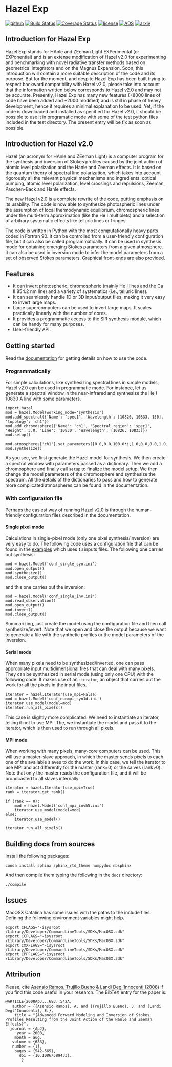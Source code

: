 # Hazel Exp 


[![github](https://img.shields.io/badge/GitHub-aasensio%2Fhazel2-blue.svg?style=flat)](https://github.com/aasensio/hazel2)
[![Build Status](https://travis-ci.org/aasensio/hazel2.svg?branch=master)](https://travis-ci.org/aasensio/hazel2)
[![Coverage Status](https://coveralls.io/repos/github/aasensio/hazel2/badge.svg?branch=master)](https://coveralls.io/github/aasensio/hazel2?branch=master)
[![license](http://img.shields.io/badge/license-MIT-blue.svg?style=flat)](https://github.com/aasensio/hazel2/blob/master/LICENSE)
[![ADS](https://img.shields.io/badge/ADS-2008ApJ...683..542A-red.svg)](http://adsabs.harvard.edu/abs/2008ApJ...683..542A)
[![arxiv](http://img.shields.io/badge/arXiv-0804.2695-orange.svg?style=flat)](https://arxiv.org/abs/0804.2695)

## Introduction for Hazel Exp

Hazel Exp stands for HAnle and ZEeman Light EXPerimental (or EXPonential) 
and is an extense modification of Hazel v2.0 for experimenting and benchmarking 
with novel radiative transfer methods based on geometrical integrators and on the Magnus 
Expansion. Soon, this introduction will contain a more suitable description of the code 
and its purpose. But for the moment, and despite Hazel Exp has been built trying to respect
backward compatibility with Hazel v2.0, please take into account that the information
written below corresponds to Hazel v2.0 and may not be accurate. Presently, Hazel Exp has many new features
(+8000 lines of code have been added and +2000 modified) and is still in phase of heavy development, hence
it requires a minimal explanation to be used. Yet, if the code is downloaded and installed as specified for Hazel v2.0, it should 
be possible to use it in programatic mode with some of the test python files included in the test directory.
The present entry will be fix as soon as possible.

## Introduction for Hazel v2.0
Hazel (an acronym for HAnle and ZEeman Light) is a computer program for the 
synthesis and inversion of Stokes profiles caused by the joint action of atomic 
level polarization and the Hanle and Zeeman effects. It is based on the quantum 
theory of spectral line polarization, which takes into account rigorously all the 
relevant physical mechanisms and ingredients: optical pumping, atomic level 
polarization, level crossings and repulsions, Zeeman, Paschen-Back and Hanle effects. 

The new Hazel v2.0 is a complete rewrite of the code, putting emphasis on its
usability. The code is now able to synthesize photospheric lines under the 
assumption of local thermodynamic equilibrium, chromospheric lines under
the multi-term approximation (like the He I multiplets) and a selection of
arbitrary systematic effects like telluric lines or fringes.

The code is written in Python with the most computationally heavy parts coded in Fortran 90. 
It can be controlled from a user-friendly configuration file, but it can also
be called programmatically. It can be used in synthesis mode for obtaining emerging
Stokes parameters from a given atmosphere. It can also be used in inversion mode
to infer the model parameters from a set of observed Stokes parameters.
Graphical front-ends are also provided.

## Features

- It can invert photospheric, chromospheric (mainly He I lines and the Ca II 854.2 nm line) and a variety of systematics (i.e., telluric lines).
- It can seamlessly handle 1D or 3D input/output files, making it very easy to invert large maps.
- Large supercomputers can be used to invert large maps. It scales practically linearly with the number of cores.
- It provides a programmatic access to the SIR synthesis module, which can be handy for many purposes.
- User-friendly API.


## Getting started

Read the [documentation](http://aasensio.github.io/hazel2) for getting 
details on how to use the code.

### Programmatically

For simple calculations, like synthesizing spectral lines in simple models,
Hazel v2.0 can be used in programmatic mode. For instance, let us generate a spectral
window in the near-infrared and synthesize the He I 10830 A line with some
parameters.

    
    import hazel
    mod = hazel.Model(working_mode='synthesis')
    mod.add_spectral({'Name': 'spec1', 'Wavelength': [10826, 10833, 150], 'topology': 'ch1'})
    mod.add_chromosphere({'Name': 'ch1', 'Spectral region': 'spec1', 'Height': 3.0, 'Line': '10830', 'Wavelength': [10826, 10833]})
    mod.setup()

    mod.atmospheres['ch1'].set_parameters([0.0,0.0,100.0*j,1.0,0.0,8.0,1.0,0.0,1.0])
    mod.synthesize()

As you see, we first generate the Hazel model for synthesis. We then create a spectral window with parameters
passed as a dictionary. Then we add a chromosphere and finally call `setup` to finalize the model setup.
We then change the model parameters of the chromosphere and synthesize the spectrum.
All the details of the dictionaries to pass and how to generate more complicated
atmospheres can be found in the documentation.

### With configuration file

Perhaps the easiest way of running Hazel v2.0 is through the human-friendly configuration
files described in the documentation.

#### Single pixel mode

Calculations in single-pixel mode (only one pixel synthesis/inversion) are very easy
to do. The following code uses a configuration file that can be found in the [examples](https://github.com/aasensio/hazel2/test)
which uses `1d` inputs files. The following one carries out synthesis:



    mod = hazel.Model('conf_single_syn.ini')
    mod.open_output()
    mod.synthesize()
    mod.close_output()

and this one carries out the inversion:



    mod = hazel.Model('conf_single_inv.ini')
    mod.read_observation()
    mod.open_output()
    mod.invert()
    mod.close_output()

Summarizing, just create the model using the configuration file and then 
call synthesize/invert. Note that we open and close the output because
we want to generate a file with the synthetic profiles or the model
parameters of the inversion.

#### Serial mode

When many pixels need to be synthesized/inverted, one can pass appropriate input
multidimensional files that can deal with many pixels. They can be synthesized
in serial mode (using only one CPU) with the following code. It makes use of
an `iterator`, an object that  carries out the work for all the pixels in the
input files.



    iterator = hazel.Iterator(use_mpi=False)    
    mod = hazel.Model('conf_nonmpi_syn1d.ini')
    iterator.use_model(model=mod)
    iterator.run_all_pixels()

This case is slightly more complicated. We need to instantiate an iterator, telling it
not to use MPI. The, we instantiate the model and pass it to the iterator, which is
then used to run through all pixels.

#### MPI mode

When working with many pixels, many-core computers can be used. This will use a
master-slave approach, in which the master sends pixels to each one of the available
slaves to do the work. In this case, we tell the iterator to use MPI and act differently 
for the master (rank=0) or the salves (rank>0). Note that only the master reads the
configuration file, and it will be broadcasted to all slaves internally.



    iterator = hazel.Iterator(use_mpi=True)
    rank = iterator.get_rank()

    if (rank == 0):    
        mod = hazel.Model('conf_mpi_invh5.ini')
        iterator.use_model(model=mod)
    else:
        iterator.use_model()

    iterator.run_all_pixels()

## Building docs from sources

Install the following packages:

    conda install sphinx sphinx_rtd_theme numpydoc nbsphinx

And then compile them typing the following in the ``docs`` directory:

    ./compile

## Issues

MacOSX Catalina has some issues with the paths to the include files. Defining the following environment variables might help.

    export CFLAGS="-isysroot /Library/Developer/CommandLineTools/SDKs/MacOSX.sdk"
    export CCFLAGS="-isysroot /Library/Developer/CommandLineTools/SDKs/MacOSX.sdk"
    export CXXFLAGS="-isysroot /Library/Developer/CommandLineTools/SDKs/MacOSX.sdk"
    export CPPFLAGS="-isysroot /Library/Developer/CommandLineTools/SDKs/MacOSX.sdk"

## Attribution

Please, cite [Asensio Ramos, Trujillo Bueno & Landi Degl'Innocenti (2008)](https://ui.adsabs.harvard.edu/abs/2008ApJ...683..542A/abstract) if you find this code useful in your research. The BibTeX entry for the paper is:

    @ARTICLE{2008ApJ...683..542A,
       author = {{Asensio Ramos}, A. and {Trujillo Bueno}, J. and {Landi Degl'Innocenti}, E.},
        title = "{Advanced Forward Modeling and Inversion of Stokes Profiles Resulting from the Joint Action of the Hanle and Zeeman Effects}",
      journal = {ApJ},
         year = 2008,
        month = aug,
       volume = {683},
       number = {1},
        pages = {542-565},
          doi = {10.1086/589433},
           }
